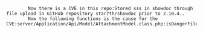 
            Now there is a CVE in this repo:Stored xss in showdoc through file upload in GitHub repository star7th/showdoc prior to 2.10.4..
            Now the following functions is the cause for the CVE:server/Application/Api/Model/AttachmentModel.class.php:isDangerFilename();
            